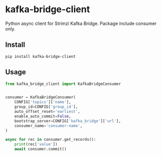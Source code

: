 # kafka-bridge-client
Python async client for Strimzi Kafka Bridge. Package include consumer only.

## Install
```
pip install kafka-bridge-client
```

## Usage
```python
from kafka_bridge_client import KafkaBridgeConsumer


consumer = KafkaBridgeConsumer(
    CONFIG['topics']['name'],
    group_id=CONFIG['group_id'],
    auto_offset_reset='earliest',
    enable_auto_commit=False,
    bootstrap_server=CONFIG['kafka_bridge']['url'],
    consumer_name='consumer-name',
)

async for rec in consumer.get_records():
    print(rec['value'])
    await consumer.commit()
```
